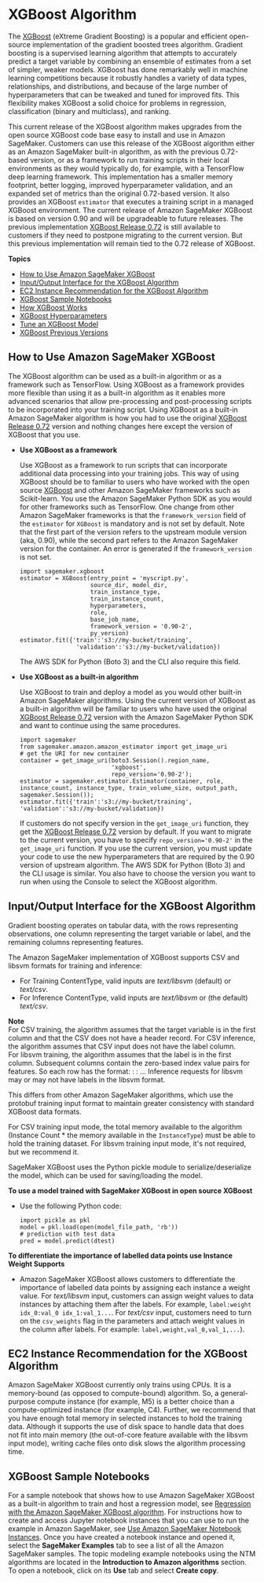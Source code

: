 # XGBoost Algorithm<a name="xgboost"></a>

The [XGBoost](https://github.com/dmlc/xgboost) \(eXtreme Gradient Boosting\) is a popular and efficient open\-source implementation of the gradient boosted trees algorithm\. Gradient boosting is a supervised learning algorithm that attempts to accurately predict a target variable by combining an ensemble of estimates from a set of simpler, weaker models\. XGBoost has done remarkably well in machine learning competitions because it robustly handles a variety of data types, relationships, and distributions, and because of the large number of hyperparameters that can be tweaked and tuned for improved fits\. This flexibility makes XGBoost a solid choice for problems in regression, classification \(binary and multiclass\), and ranking\.

This current release of the XGBoost algorithm makes upgrades from the open source XGBoost code base easy to install and use in Amazon SageMaker\. Customers can use this release of the XGBoost algorithm either as an Amazon SageMaker built\-in algorithm, as with the previous 0\.72\-based version, or as a framework to run training scripts in their local environments as they would typically do, for example, with a TensorFlow deep learning framework\. This implementation has a smaller memory footprint, better logging, improved hyperparameter validation, and an expanded set of metrics than the original 0\.72\-based version\. It also provides an XGBoost `estimator` that executes a training script in a managed XGBoost environment\. The current release of Amazon SageMaker XGBoost is based on version 0\.90 and will be upgradeable to future releases\. The previous implementation [XGBoost Release 0\.72](xgboost-72.md) is still available to customers if they need to postpone migrating to the current version\. But this previous implementation will remain tied to the 0\.72 release of XGBoost\.

**Topics**
+ [How to Use Amazon SageMaker XGBoost](#xgboost-modes)
+ [Input/Output Interface for the XGBoost Algorithm](#InputOutput-XGBoost)
+ [EC2 Instance Recommendation for the XGBoost Algorithm](#Instance-XGBoost)
+ [XGBoost Sample Notebooks](#xgboost-sample-notebooks)
+ [How XGBoost Works](xgboost-HowItWorks.md)
+ [XGBoost Hyperparameters](xgboost_hyperparameters.md)
+ [Tune an XGBoost Model](xgboost-tuning.md)
+ [XGBoost Previous Versions](xgboost-previous-versions.md)

## How to Use Amazon SageMaker XGBoost<a name="xgboost-modes"></a>

The XGBoost algorithm can be used as a built\-in algorithm or as a framework such as TensorFlow\. Using XGBoost as a framework provides more flexible than using it as a built\-in algorithm as it enables more advanced scenarios that allow pre\-processing and post\-processing scripts to be incorporated into your training script\. Using XGBoost as a built\-in Amazon SageMaker algorithm is how you had to use the original [XGBoost Release 0\.72](xgboost-72.md) version and nothing changes here except the version of XGBoost that you use\.
+ **Use XGBoost as a framework**

  Use XGBoost as a framework to run scripts that can incorporate additional data processing into your training jobs\. This way of using XGBoost should be to familiar to users who have worked with the open source [XGBoost](https://github.com/dmlc/xgboost) and other Amazon SageMaker frameworks such as Scikit\-learn\. You use the Amazon SageMaker Python SDK as you would for other frameworks such as TensorFlow\. One change from other Amazon SageMaker frameworks is that the `framework_version` field of the `estimator` for `XGBoost` is mandatory and is not set by default\. Note that the first part of the version refers to the upstream module version \(aka, 0\.90\), while the second part refers to the Amazon SageMaker version for the container\. An error is generated if the `framework_version` is not set\.

  ```
  import sagemaker.xgboost
  estimator = XGBoost(entry_point = 'myscript.py', 
                      source_dir, model_dir, 
                      train_instance_type,                    
                      train_instance_count, 
                      hyperparameters, 
                      role, 
                      base_job_name, 
                      framework_version = '0.90-2', 
                      py_version)
  estimator.fit({'train':'s3://my-bucket/training', 
                  'validation':'s3://my-bucket/validation})
  ```

  The AWS SDK for Python \(Boto 3\) and the CLI also require this field\.
+ **Use XGBoost as a built\-in algorithm**

  Use XGBoost to train and deploy a model as you would other built\-in Amazon SageMaker algorithms\. Using the current version of XGBoost as a built\-in algorithm will be familiar to users who have used the original [XGBoost Release 0\.72](xgboost-72.md) version with the Amazon SageMaker Python SDK and want to continue using the same procedures\.

  ```
  import sagemaker
  from sagemaker.amazon.amazon_estimator import get_image_uri 
  # get the URI for new container
  container = get_image_uri(boto3.Session().region_name,
                            'xgboost', 
                            repo_version='0.90-2'); 
  estimator = sagemaker.estimator.Estimator(container, role, instance_count, instance_type, train_volume_size, output_path, sagemaker.Session());
  estimator.fit({'train':'s3://my-bucket/training', 'validation':'s3://my-bucket/validation})
  ```

  If customers do not specify version in the `get_image_uri` function, they get the [XGBoost Release 0\.72](xgboost-72.md) version by default\. If you want to migrate to the current version, you have to specify `repo_version='0.90-2'` in the `get_image_uri` function\. If you use the current version, you must update your code to use the new hyperparameters that are required by the 0\.90 version of upstream algorithm\. The AWS SDK for Python \(Boto 3\) and the CLI usage is similar\. You also have to choose the version you want to run when using the Console to select the XGBoost algorithm\.

## Input/Output Interface for the XGBoost Algorithm<a name="InputOutput-XGBoost"></a>

Gradient boosting operates on tabular data, with the rows representing observations, one column representing the target variable or label, and the remaining columns representing features\. 

The Amazon SageMaker implementation of XGBoost supports CSV and libsvm formats for training and inference:
+ For Training ContentType, valid inputs are *text/libsvm* \(default\) or *text/csv*\.
+ For Inference ContentType, valid inputs are *text/libsvm* or \(the default\) *text/csv*\.

**Note**  
For CSV training, the algorithm assumes that the target variable is in the first column and that the CSV does not have a header record\. For CSV inference, the algorithm assumes that CSV input does not have the label column\.   
For libsvm training, the algorithm assumes that the label is in the first column\. Subsequent columns contain the zero\-based index value pairs for features\. So each row has the format: <label> <index0>:<value0> <index1>:<value1> \.\.\. Inference requests for libsvm may or may not have labels in the libsvm format\.

This differs from other Amazon SageMaker algorithms, which use the protobuf training input format to maintain greater consistency with standard XGBoost data formats\.

For CSV training input mode, the total memory available to the algorithm \(Instance Count \* the memory available in the `InstanceType`\) must be able to hold the training dataset\. For libsvm training input mode, it's not required, but we recommend it\.

SageMaker XGBoost uses the Python pickle module to serialize/deserialize the model, which can be used for saving/loading the model\.

**To use a model trained with SageMaker XGBoost in open source XGBoost**
+ Use the following Python code:

  ```
  import pickle as pkl 
  model = pkl.load(open(model_file_path, 'rb'))
  # prediction with test data
  pred = model.predict(dtest)
  ```

**To differentiate the importance of labelled data points use Instance Weight Supports**
+ Amazon SageMaker XGBoost allows customers to differentiate the importance of labelled data points by assigning each instance a weight value\. For *text/libsvm* input, customers can assign weight values to data instances by attaching them after the labels\. For example, `label:weight idx_0:val_0 idx_1:val_1...`\. For *text/csv* input, customers need to turn on the `csv_weights` flag in the parameters and attach weight values in the column after labels\. For example: `label,weight,val_0,val_1,...`\)\.

## EC2 Instance Recommendation for the XGBoost Algorithm<a name="Instance-XGBoost"></a>

Amazon SageMaker XGBoost currently only trains using CPUs\. It is a memory\-bound \(as opposed to compute\-bound\) algorithm\. So, a general\-purpose compute instance \(for example, M5\) is a better choice than a compute\-optimized instance \(for example, C4\)\. Further, we recommend that you have enough total memory in selected instances to hold the training data\. Although it supports the use of disk space to handle data that does not fit into main memory \(the out\-of\-core feature available with the libsvm input mode\), writing cache files onto disk slows the algorithm processing time\.

## XGBoost Sample Notebooks<a name="xgboost-sample-notebooks"></a>

For a sample notebook that shows how to use Amazon SageMaker XGBoost as a built\-in algorithm to train and host a regression model, see [Regression with the Amazon SageMaker XGBoost algorithm](https://github.com/awslabs/amazon-sagemaker-examples/blob/master/introduction_to_amazon_algorithms/xgboost_abalone/xgboost_abalone.ipynb)\. For instructions how to create and access Jupyter notebook instances that you can use to run the example in Amazon SageMaker, see [Use Amazon SageMaker Notebook Instances](nbi.md)\. Once you have created a notebook instance and opened it, select the **SageMaker Examples** tab to see a list of all the Amazon SageMaker samples\. The topic modeling example notebooks using the NTM algorithms are located in the **Introduction to Amazon algorithms** section\. To open a notebook, click on its **Use** tab and select **Create copy**\.